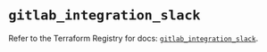 # `gitlab_integration_slack`

Refer to the Terraform Registry for docs: [`gitlab_integration_slack`](https://registry.terraform.io/providers/gitlabhq/gitlab/17.2.0/docs/resources/integration_slack).
